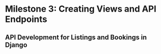 # Milestone 3: Creating Views and API Endpoints

## API Development for Listings and Bookings in Django
